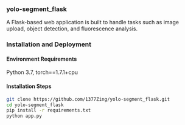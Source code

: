### yolo-segment_flask

A Flask-based web application is built to handle tasks such as image upload, object detection, and fluorescence analysis.

### Installation and Deployment

#### Environment Requirements
Python 3.7, torch==1.7.1+cpu

#### Installation Steps
```bash
git clone https://github.com/1377Zing/yolo-segment_flask.git
cd yolo-segment_flask
pip install -r requirements.txt
python app.py
```
